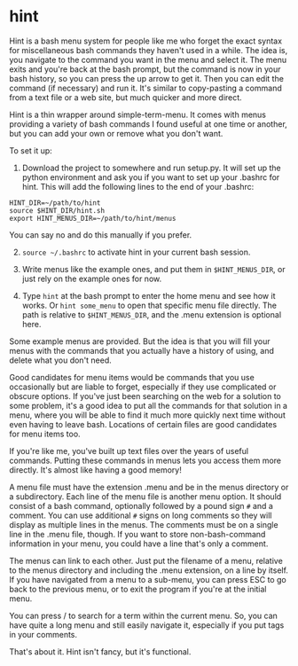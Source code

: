 # hint

Hint is a bash menu system for people like me who forget the exact syntax for miscellaneous bash commands they haven't used in a while. The idea is, you navigate to the command you want in the menu and select it. The menu exits and you're back at the bash prompt, but the command is now in your bash history, so you can press the up arrow to get it. Then you can edit the command (if necessary) and run it. It's similar to copy-pasting a command from a text file or a web site, but much quicker and more direct.

Hint is a thin wrapper around simple-term-menu. It comes with menus providing a variety of bash commands I found useful at one time or another, but you can add your own or remove what you don't want.

To set it up:

1. Download the project to somewhere and run setup.py. It will set up the python environment and ask you if you want to set up your .bashrc for hint. This will add the following lines to the end of your .bashrc:
```
HINT_DIR=~/path/to/hint
source $HINT_DIR/hint.sh
export HINT_MENUS_DIR=~/path/to/hint/menus
```
You can say no and do this manually if you prefer.

2. `source ~/.bashrc` to activate hint in your current bash session.

3. Write menus like the example ones, and put them in `$HINT_MENUS_DIR`, or just rely on the example ones for now.

4. Type `hint` at the bash prompt to enter the home menu and see how it works. Or `hint some_menu` to open that specific menu file directly. The path is relative to `$HINT_MENUS_DIR`, and the .menu extension is optional here.

Some example menus are provided. But the idea is that you will fill your menus with the commands that you actually have a history of using, and delete what you don't need.

Good candidates for menu items would be commands that you use occasionally but are liable to forget, especially if they use complicated or obscure options. If you've just been searching on the web for a solution to some problem, it's a good idea to put all the commands for that solution in a menu, where you will be able to find it much more quickly next time without even having to leave bash. Locations of certain files are good candidates for menu items too.

If you're like me, you've built up text files over the years of useful commands. Putting these commands in menus lets you access them more directly. It's almost like having a good memory!

A menu file must have the extension .menu and be in the menus directory or a subdirectory. Each line of the menu file is another menu option. It should consist of a bash command, optionally followed by a pound sign `#` and a comment. You can use additional `#` signs on long comments so they will display as multiple lines in the menus. The comments must be on a single line in the .menu file, though. If you want to store non-bash-command information in your menu, you could have a line that's only a comment.

The menus can link to each other. Just put the filename of a menu, relative to the menus directory and including the .menu extension, on a line by itself. If you have navigated from a menu to a sub-menu, you can press ESC to go back to the previous menu, or to exit the program if you're at the initial menu.

You can press / to search for a term within the current menu. So, you can have quite a long menu and still easily navigate it, especially if you put tags in your comments.

That's about it. Hint isn't fancy, but it's functional.
